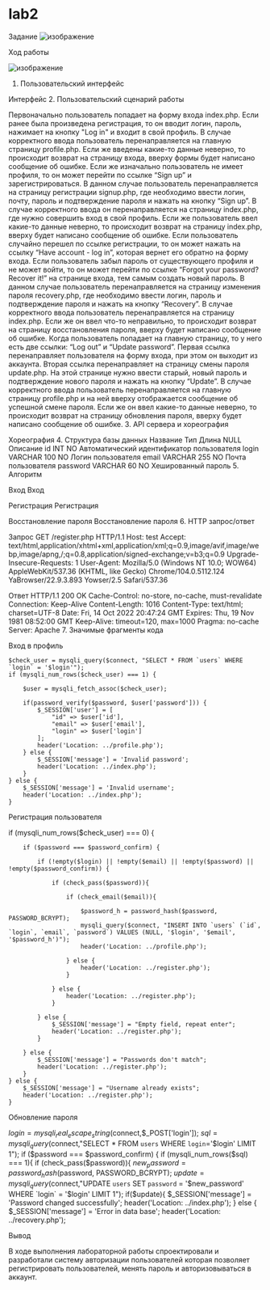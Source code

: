 # lab2

Задание
![изображение](https://user-images.githubusercontent.com/90793439/205446032-19686273-b527-4051-9345-27d7a54485ed.png)

Ход работы

![изображение](https://user-images.githubusercontent.com/90793439/205446385-2727c064-e3bb-43de-b820-0996cef2fe04.png)

1. Пользовательский интерфейс

Интерфейс
2. Пользовательский сценарий работы

Первоначально пользователь попадает на форму входа index.php.
Если ранее была произведена регистрация, то он вводит логин, пароль, нажимает на кнопку "Log in" и входит в свой профиль. В случае корректного ввода пользователь перенаправляется на главную страницу profile.php.
Если же введены какие-то данные неверно, то происходит возврат на страницу входа, вверху формы будет написано сообщение об ошибке.
Если же изначально пользователь не имеет профиля, то он может перейти по ссылке “Sign up” и зарегистрироваться. В данном случае пользователь перенаправляется на страницу регистрации signup.php, где необходимо ввести логин, почту, пароль и подтверждение пароля и нажать на кнопку “Sign up”. В случае корректного ввода он перенаправляется на страницу index.php, где нужно совершить вход в свой профиль. Если же пользователь ввел какие-то данные неверно, то происходит возврат на страницу index.php, вверху будет написано сообщение об ошибке.
Если пользователь случайно перешел по ссылке регистрации, то он может нажать на ссылку “Have account - log in”, которая вернет его обратно на форму входа.
Если пользователь забыл пароль от существующего профиля и не может войти, то он может перейти по ссылке “Forgot your password? Recover it!” на странице входа, тем самым создать новый пароль. В данном случае пользователь перенаправляется на страницу изменения пароля recovery.php, где необходимо ввести логин, пароль и подтверждение пароля и нажать на кнопку “Recovery”. В случае корректного ввода пользователь перенаправляется на страницу index.php. Если же он ввел что-то неправильно, то происходит возврат на страницу восстановления пароля, вверху будет написано сообщение об ошибке.
Когда пользователь попадает на главную страницу, то у него есть две ссылки: “Log out” и “Update password”. Первая ссылка перенаправляет пользователя на форму входа, при этом он выходит из аккаунта.
Вторая ссылка перенаправляет на страницу смены пароля update.php. На этой странице нужно ввести старый, новый пароль и подтверждение нового пароля и нажать на кнопку “Update”. В случае корректного ввода пользователь перенаправляется на главную страницу profile.php и на ней вверху отображается сообщение об успешной смене пароля. Если же он ввел какие-то данные неверно, то происходит возврат на страницу обновления пароля, вверху будет написано сообщение об ошибке.
3. API сервера и хореография

Хореография
4. Структура базы данных
Название 	Тип 	Длина 	NULL 	Описание
id 	INT 		NO 	Автоматический идентификатор пользователя
login 	VARCHAR 	100 	NO 	Логин пользователя
email 	VARCHAR 	255 	NO 	Почта пользователя
password 	VARCHAR 	60 	NO 	Хешированный пароль
5. Алгоритм

Вход
Вход

Регистрация
Регистрация

Восстановление пароля
Восстановление пароля
6. HTTP запрос/ответ

Запрос
GET /register.php HTTP/1.1
Host: test
Accept: text/html,application/xhtml+xml,application/xml;q=0.9,image/avif,image/webp,image/apng,/;q=0.8,application/signed-exchange;v=b3;q=0.9
Upgrade-Insecure-Requests: 1
User-Agent: Mozilla/5.0 (Windows NT 10.0; WOW64) AppleWebKit/537.36 (KHTML, like Gecko) Chrome/104.0.5112.124 YaBrowser/22.9.3.893 Yowser/2.5 Safari/537.36

Ответ
HTTP/1.1 200 OK
Cache-Control: no-store, no-cache, must-revalidate
Connection: Keep-Alive
Content-Length: 1016
Content-Type: text/html; charset=UTF-8
Date: Fri, 14 Oct 2022 20:47:24 GMT
Expires: Thu, 19 Nov 1981 08:52:00 GMT
Keep-Alive: timeout=120, max=1000
Pragma: no-cache
Server: Apache
7. Значимые фрагменты кода

Вход в профиль

    $check_user = mysqli_query($connect, "SELECT * FROM `users` WHERE `login` = '$login'");
    if (mysqli_num_rows($check_user) === 1) {

        $user = mysqli_fetch_assoc($check_user);

        if(password_verify($password, $user['password'])) {
            $_SESSION['user'] = [
                "id" => $user['id'],
                "email" => $user['email'],
                "login" => $user['login']
            ];
            header('Location: ../profile.php');
        } else {
            $_SESSION['message'] = 'Invalid password';
            header('Location: ../index.php');
        }
    } else {
        $_SESSION['message'] = 'Invalid username';
        header('Location: ../index.php');
    }

Регистрация пользователя

if (mysqli_num_rows($check_user) === 0) {

        if ($password === $password_confirm) {

            if (!empty($login) || !empty($email) || !empty($password) || !empty($password_confirm)) {

                if (check_pass($password)){

                    if (check_email($email)){

                        $password_h = password_hash($password, PASSWORD_BCRYPT);
                        mysqli_query($connect, "INSERT INTO `users` (`id`, `login`, `email`, `password`) VALUES (NULL, '$login', '$email', '$password_h')");
                        header('Location: ../profile.php');

                    } else {
                        header('Location: ../register.php');
                    }

                } else {
                    header('Location: ../register.php');
                }

            } else {
                $_SESSION['message'] = "Empty field, repeat enter";
                header('Location: ../register.php');
            }

        } else {
            $_SESSION['message'] = "Passwords don't match";
            header('Location: ../register.php');
        }
    } else {
        $_SESSION['message'] = "Username already exists";
        header('Location: ../register.php');
    }

Обновление пароля

$login = mysqli_real_escape_string($connect,$_POST['login']);
    $sql = mysqli_query($connect,"SELECT * FROM `users` WHERE `login`='$login' LIMIT 1");
    if ($password === $password_confirm) {
        if (mysqli_num_rows($sql) === 1){
            if (check_pass($password)){
                $new_password = password_hash($password, PASSWORD_BCRYPT);
                $update = mysqli_query($connect,"UPDATE `users` SET  `password` = '$new_password' WHERE `login` = '$login' LIMIT 1");
                if($update){
                    $_SESSION['message'] = 'Password changed successfully';
                    header('Location: ../index.php');
                } else {
                    $_SESSION['message'] = 'Error in data base';
                    header('Location: ../recovery.php');

Вывод

В ходе выполнения лабораторной работы спроектировали и разработали систему авторизации пользователей которая позволяет регистрировать пользователей, менять пароль и авторизовываться в аккаунт.
